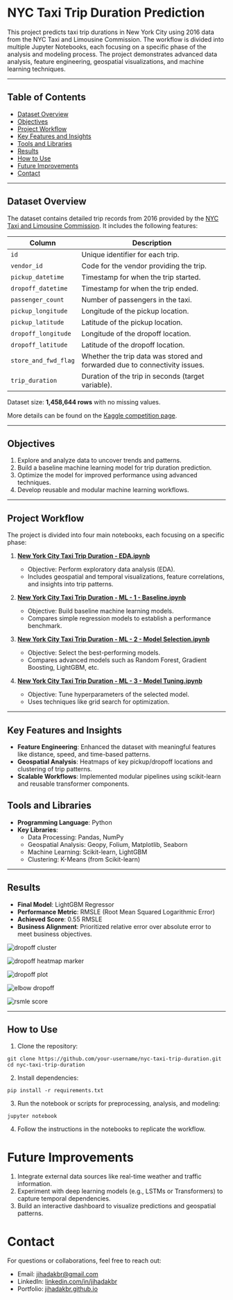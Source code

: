 # NYC Taxi Trip Duration Prediction

This project predicts taxi trip durations in New York City using 2016 data from the NYC Taxi and Limousine Commission. The workflow is divided into multiple Jupyter Notebooks, each focusing on a specific phase of the analysis and modeling process. The project demonstrates advanced data analysis, feature engineering, geospatial visualizations, and machine learning techniques.

---

## Table of Contents

- [Dataset Overview](#dataset-overview)
- [Objectives](#objectives)
- [Project Workflow](#project-workflow)
- [Key Features and Insights](#key-features-and-insights)
- [Tools and Libraries](#tools-and-libraries)
- [Results](#results)
- [How to Use](#how-to-use)
- [Future Improvements](#future-improvements)
- [Contact](#contact)

---

## Dataset Overview

The dataset contains detailed trip records from 2016 provided by the [NYC Taxi and Limousine Commission](https://www.kaggle.com/competitions/nyc-taxi-trip-duration). It includes the following features:

| **Column**            | **Description**                                                                 |
|------------------------|---------------------------------------------------------------------------------|
| `id`                  | Unique identifier for each trip.                                               |
| `vendor_id`           | Code for the vendor providing the trip.                                        |
| `pickup_datetime`     | Timestamp for when the trip started.                                           |
| `dropoff_datetime`    | Timestamp for when the trip ended.                                             |
| `passenger_count`     | Number of passengers in the taxi.                                              |
| `pickup_longitude`    | Longitude of the pickup location.                                              |
| `pickup_latitude`     | Latitude of the pickup location.                                               |
| `dropoff_longitude`   | Longitude of the dropoff location.                                             |
| `dropoff_latitude`    | Latitude of the dropoff location.                                              |
| `store_and_fwd_flag`  | Whether the trip data was stored and forwarded due to connectivity issues.      |
| `trip_duration`       | Duration of the trip in seconds (target variable).                             |

Dataset size: **1,458,644 rows** with no missing values.

More details can be found on the [Kaggle competition page](https://www.kaggle.com/competitions/nyc-taxi-trip-duration).

---

## Objectives

1. Explore and analyze data to uncover trends and patterns.
2. Build a baseline machine learning model for trip duration prediction.
3. Optimize the model for improved performance using advanced techniques.
4. Develop reusable and modular machine learning workflows.

---

## Project Workflow

The project is divided into four main notebooks, each focusing on a specific phase:

1. **[New York City Taxi Trip Duration - EDA.ipynb](https://github.com/jihadakbr/new-york-city-taxi-trip-duration/blob/main/New%20York%20City%20Taxi%20Trip%20Duration%20-%20EDA.ipynb)**  
   - Objective: Perform exploratory data analysis (EDA).
   - Includes geospatial and temporal visualizations, feature correlations, and insights into trip patterns.

2. **[New York City Taxi Trip Duration - ML - 1 - Baseline.ipynb](https://github.com/jihadakbr/new-york-city-taxi-trip-duration/blob/main/New%20York%20City%20Taxi%20Trip%20Duration%20-%20ML%20-%201%20-%20Baseline.ipynb)**  
   - Objective: Build baseline machine learning models.
   - Compares simple regression models to establish a performance benchmark.

3. **[New York City Taxi Trip Duration - ML - 2 - Model Selection.ipynb](https://github.com/jihadakbr/new-york-city-taxi-trip-duration/blob/main/New%20York%20City%20Taxi%20Trip%20Duration%20-%20ML%20-%202%20-%20Model%20Selection.ipynb)**  
   - Objective: Select the best-performing models.
   - Compares advanced models such as Random Forest, Gradient Boosting, LightGBM, etc.

4. **[New York City Taxi Trip Duration - ML - 3 - Model Tuning.ipynb](https://github.com/jihadakbr/new-york-city-taxi-trip-duration/blob/main/New%20York%20City%20Taxi%20Trip%20Duration%20-%20ML%20-%203%20-%20Model%20Tuning.ipynb)**  
   - Objective: Tune hyperparameters of the selected model.
   - Uses techniques like grid search for optimization.

---

## Key Features and Insights

- **Feature Engineering**: Enhanced the dataset with meaningful features like distance, speed, and time-based patterns.
- **Geospatial Analysis**: Heatmaps of key pickup/dropoff locations and clustering of trip patterns.
- **Scalable Workflows**: Implemented modular pipelines using scikit-learn and reusable transformer components.

## Tools and Libraries

- **Programming Language**: Python
- **Key Libraries**:
  - Data Processing: Pandas, NumPy
  - Geospatial Analysis: Geopy, Folium, Matplotlib, Seaborn
  - Machine Learning: Scikit-learn, LightGBM
  - Clustering: K-Means (from Scikit-learn)

---

## Results

- **Final Model**: LightGBM Regressor
- **Performance Metric**: RMSLE (Root Mean Squared Logarithmic Error)
- **Achieved Score**: 0.55 RMSLE
- **Business Alignment**: Prioritized relative error over absolute error to meet business objectives.

![dropoff cluster](https://raw.githubusercontent.com/jihadakbr/new-york-city-taxi-trip-duration/refs/heads/main/img/dropoff_cluster.png)

![dropoff heatmap marker](https://raw.githubusercontent.com/jihadakbr/new-york-city-taxi-trip-duration/refs/heads/main/img/dropoff_heatmap_marker.png)

![dropoff plot](https://raw.githubusercontent.com/jihadakbr/new-york-city-taxi-trip-duration/refs/heads/main/img/dropoff_plot.png)

![elbow dropoff](https://raw.githubusercontent.com/jihadakbr/new-york-city-taxi-trip-duration/refs/heads/main/img/elbow_dropoff.png)

![rsmle score](https://raw.githubusercontent.com/jihadakbr/new-york-city-taxi-trip-duration/refs/heads/main/img/rsmle_score.png)

---

## How to Use

1. Clone the repository:
```
git clone https://github.com/your-username/nyc-taxi-trip-duration.git
cd nyc-taxi-trip-duration
```
2. Install dependencies:
```
pip install -r requirements.txt
```
3. Run the notebook or scripts for preprocessing, analysis, and modeling:
```
jupyter notebook
```
4. Follow the instructions in the notebooks to replicate the workflow.


# Future Improvements

1. Integrate external data sources like real-time weather and traffic information.
2. Experiment with deep learning models (e.g., LSTMs or Transformers) to capture temporal dependencies.
3. Build an interactive dashboard to visualize predictions and geospatial patterns.

# Contact
For questions or collaborations, feel free to reach out:

- Email: [jihadakbr@gmail.com](jihadakbr@gmail.com)
- LinkedIn: [linkedin.com/in/jihadakbr](https://www.linkedin.com/in/jihadakbr)
- Portfolio: [jihadakbr.github.io](https://jihadakbr.github.io/)
